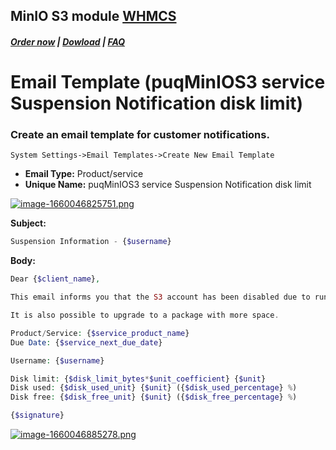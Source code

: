 ## MinIO S3 module **[WHMCS](https://puqcloud.com/link.php?id=77)**

#####  [Order now](https://puqcloud.com/index.php?rp=/store/whmcs-module-minio-s3) | [Dowload](https://download.puqcloud.com/WHMCS/servers/PUQ_WHMCS-MinIO-S3/) | [FAQ](https://faq.puqcloud.com/)

# Email Template (puqMinIOS3 service Suspension Notification disk limit)

### Create an email template for customer notifications.

```
System Settings->Email Templates->Create New Email Template
```

- **Email Type:** Product/service
- **Unique Name:** puqMinIOS3 service Suspension Notification disk limit

[![image-1660046825751.png](https://doc.puq.info/uploads/images/gallery/2022-08/scaled-1680-/image-1660046825751.png)](https://doc.puq.info/uploads/images/gallery/2022-08/image-1660046825751.png)

**Subject:**

```PHP
Suspension Information - {$username}
```

**Body:**

```PHP
Dear {$client_name},

This email informs you that the S3 account has been disabled due to running out of free space.

It is also possible to upgrade to a package with more space.

Product/Service: {$service_product_name}
Due Date: {$service_next_due_date}

Username: {$username}

Disk limit: {$disk_limit_bytes*$unit_coefficient} {$unit}
Disk used: {$disk_used_unit} {$unit} ({$disk_used_percentage} %)
Disk free: {$disk_free_unit} {$unit} ({$disk_free_percentage} %)

{$signature}
```

[![image-1660046885278.png](https://doc.puq.info/uploads/images/gallery/2022-08/scaled-1680-/image-1660046885278.png)](https://doc.puq.info/uploads/images/gallery/2022-08/image-1660046885278.png)
